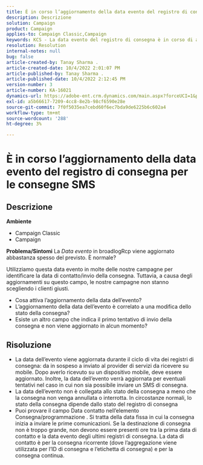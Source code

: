 ```yaml
---
title: È in corso l’aggiornamento della data evento del registro di consegna per le consegne SMS
description: Descrizione
solution: Campaign
product: Campaign
applies-to: Campaign Classic,Campaign
keywords: KCS - La data evento del registro di consegna è in corso di aggiornamento per le consegne SMS.
resolution: Resolution
internal-notes: null
bug: false
article-created-by: Tanay Sharma .
article-created-date: 10/4/2022 2:01:07 PM
article-published-by: Tanay Sharma .
article-published-date: 10/4/2022 2:12:45 PM
version-number: 3
article-number: KA-16021
dynamics-url: https://adobe-ent.crm.dynamics.com/main.aspx?forceUCI=1&pagetype=entityrecord&etn=knowledgearticle&id=35c58ef9-ec43-ed11-bba2-0022480868ff
exl-id: a5b66617-7209-4cc8-8e2b-98cf6590e28e
source-git-commit: 7f0f5035ea7cebd60f6ec7bda9de6225b6c602a4
workflow-type: tm+mt
source-wordcount: '288'
ht-degree: 3%

---
```


# È in corso l’aggiornamento della data evento del registro di consegna per le consegne SMS

## Descrizione

<b>Ambiente</b>
- Campaign Classic
- Campaign

<b>Problema/Sintomi</b>
La *Data evento* in broadlogRcp viene aggiornato abbastanza spesso del previsto. È normale?

Utilizziamo questa data evento in molte delle nostre campagne per identificare la data di contatto/invio della consegna. Tuttavia, a causa degli aggiornamenti su questo campo, le nostre campagne non stanno scegliendo i clienti giusti.

- Cosa attiva l’aggiornamento della data dell’evento?
- L’aggiornamento della data dell’evento è correlato a una modifica dello stato della consegna?
- Esiste un altro campo che indica il primo tentativo di invio della consegna e non viene aggiornato in alcun momento?





## Risoluzione


- La data dell’evento viene aggiornata durante il ciclo di vita dei registri di consegna: da in sospeso a inviato al provider di servizi da ricevere su mobile. Dopo averlo ricevuto su un dispositivo mobile, deve essere aggiornato. Inoltre, la data dell’evento verrà aggiornata per eventuali tentativi nel caso in cui non sia possibile inviare un SMS di consegna.
- La data dell’evento non è collegata allo stato della consegna a meno che la consegna non venga annullata o interrotta. In circostanze normali, lo stato della consegna dipende dallo stato del registro di consegna
- Puoi provare il campo Data contatto nell’elemento Consegna/programmazione . Si tratta della data fissa in cui la consegna inizia a inviare le prime comunicazioni. Se la destinazione di consegna non è troppo grande, non devono essere presenti ore tra la prima data di contatto e la data evento degli ultimi registri di consegna. La data di contatto è per la consegna ricorrente (dove l’aggregazione viene utilizzata per l’ID di consegna e l’etichetta di consegna) e per la consegna continua.
